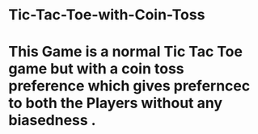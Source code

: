 # Tic-Tac-Toe-with-Coin-Toss
# This Game is a normal Tic Tac Toe game but with a coin toss preference which gives preferncec to both the Players without any biasedness .
